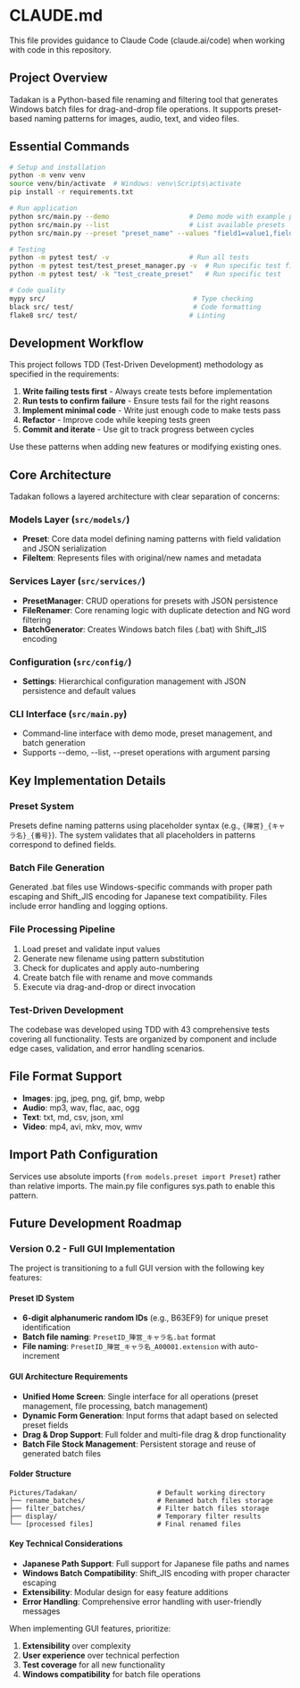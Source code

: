 # CLAUDE.md

This file provides guidance to Claude Code (claude.ai/code) when working with code in this repository.

## Project Overview

Tadakan is a Python-based file renaming and filtering tool that generates Windows batch files for drag-and-drop file operations. It supports preset-based naming patterns for images, audio, text, and video files.

## Essential Commands

```bash
# Setup and installation
python -m venv venv
source venv/bin/activate  # Windows: venv\Scripts\activate
pip install -r requirements.txt

# Run application
python src/main.py --demo                    # Demo mode with example preset
python src/main.py --list                    # List available presets
python src/main.py --preset "preset_name" --values "field1=value1,field2=value2" --files *.jpg --output ./output/

# Testing
python -m pytest test/ -v                    # Run all tests
python -m pytest test/test_preset_manager.py -v  # Run specific test file
python -m pytest test/ -k "test_create_preset"   # Run specific test

# Code quality
mypy src/                                     # Type checking
black src/ test/                              # Code formatting  
flake8 src/ test/                            # Linting
```

## Development Workflow

This project follows TDD (Test-Driven Development) methodology as specified in the requirements:

1. **Write failing tests first** - Always create tests before implementation
2. **Run tests to confirm failure** - Ensure tests fail for the right reasons  
3. **Implement minimal code** - Write just enough code to make tests pass
4. **Refactor** - Improve code while keeping tests green
5. **Commit and iterate** - Use git to track progress between cycles

Use these patterns when adding new features or modifying existing ones.

## Core Architecture

Tadakan follows a layered architecture with clear separation of concerns:

### Models Layer (`src/models/`)
- **Preset**: Core data model defining naming patterns with field validation and JSON serialization
- **FileItem**: Represents files with original/new names and metadata

### Services Layer (`src/services/`)  
- **PresetManager**: CRUD operations for presets with JSON persistence
- **FileRenamer**: Core renaming logic with duplicate detection and NG word filtering
- **BatchGenerator**: Creates Windows batch files (.bat) with Shift_JIS encoding

### Configuration (`src/config/`)
- **Settings**: Hierarchical configuration management with JSON persistence and default values

### CLI Interface (`src/main.py`)
- Command-line interface with demo mode, preset management, and batch generation
- Supports --demo, --list, --preset operations with argument parsing

## Key Implementation Details

### Preset System
Presets define naming patterns using placeholder syntax (e.g., `{陣営}_{キャラ名}_{番号}`). The system validates that all placeholders in patterns correspond to defined fields.

### Batch File Generation
Generated .bat files use Windows-specific commands with proper path escaping and Shift_JIS encoding for Japanese text compatibility. Files include error handling and logging options.

### File Processing Pipeline
1. Load preset and validate input values
2. Generate new filename using pattern substitution  
3. Check for duplicates and apply auto-numbering
4. Create batch file with rename and move commands
5. Execute via drag-and-drop or direct invocation

### Test-Driven Development
The codebase was developed using TDD with 43 comprehensive tests covering all functionality. Tests are organized by component and include edge cases, validation, and error handling scenarios.

## File Format Support

- **Images**: jpg, jpeg, png, gif, bmp, webp
- **Audio**: mp3, wav, flac, aac, ogg  
- **Text**: txt, md, csv, json, xml
- **Video**: mp4, avi, mkv, mov, wmv

## Import Path Configuration

Services use absolute imports (`from models.preset import Preset`) rather than relative imports. The main.py file configures sys.path to enable this pattern.

## Future Development Roadmap

### Version 0.2 - Full GUI Implementation
The project is transitioning to a full GUI version with the following key features:

#### Preset ID System
- **6-digit alphanumeric random IDs** (e.g., B63EF9) for unique preset identification
- **Batch file naming**: `PresetID_陣営_キャラ名.bat` format
- **File naming**: `PresetID_陣営_キャラ名_A00001.extension` with auto-increment

#### GUI Architecture Requirements
- **Unified Home Screen**: Single interface for all operations (preset management, file processing, batch management)
- **Dynamic Form Generation**: Input forms that adapt based on selected preset fields
- **Drag & Drop Support**: Full folder and multi-file drag & drop functionality
- **Batch File Stock Management**: Persistent storage and reuse of generated batch files

#### Folder Structure
```
Pictures/Tadakan/                    # Default working directory
├── rename_batches/                  # Renamed batch files storage
├── filter_batches/                  # Filter batch files storage  
├── display/                         # Temporary filter results
└── [processed files]                # Final renamed files
```

#### Key Technical Considerations
- **Japanese Path Support**: Full support for Japanese file paths and names
- **Windows Batch Compatibility**: Shift_JIS encoding with proper character escaping
- **Extensibility**: Modular design for easy feature additions
- **Error Handling**: Comprehensive error handling with user-friendly messages

When implementing GUI features, prioritize:
1. **Extensibility** over complexity
2. **User experience** over technical perfection  
3. **Test coverage** for all new functionality
4. **Windows compatibility** for batch file operations